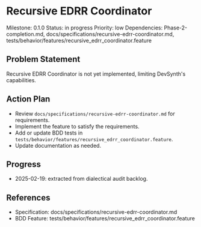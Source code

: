 # Recursive EDRR Coordinator
Milestone: 0.1.0
Status: in progress
Priority: low
Dependencies: Phase-2-completion.md, docs/specifications/recursive-edrr-coordinator.md, tests/behavior/features/recursive_edrr_coordinator.feature

## Problem Statement
Recursive EDRR Coordinator is not yet implemented, limiting DevSynth's capabilities.


## Action Plan
- Review `docs/specifications/recursive-edrr-coordinator.md` for requirements.
- Implement the feature to satisfy the requirements.
- Add or update BDD tests in `tests/behavior/features/recursive_edrr_coordinator.feature`.
- Update documentation as needed.

## Progress
- 2025-02-19: extracted from dialectical audit backlog.

## References
- Specification: docs/specifications/recursive-edrr-coordinator.md
- BDD Feature: tests/behavior/features/recursive_edrr_coordinator.feature
